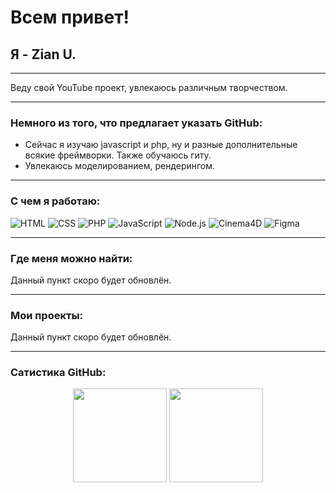 # Всем привет!
## Я - Zian U.
***
Веду свой YouTube проект, увлекаюсь различным творчеством.
***
### Немного из того, что предлагает указать GitHub:
- Сейчас я изучаю javascript и php, ну и разные дополнительные всякие фреймворки. Также обучаюсь гиту.
- Увлекаюсь моделированием, рендерингом.
***
### С чем я работаю:
![HTML](https://img.shields.io/badge/-HTML-090909?style=for-the-badge&logo=html5&logoColor=E34F26)
![CSS](https://img.shields.io/badge/-CSS-090909?style=for-the-badge&logo=css3&logoColor=1572B6)
![PHP](https://img.shields.io/badge/-PHP-090909?style=for-the-badge&logo=php&logoColor=777BB4)
![JavaScript](https://img.shields.io/badge/-JavaScript-090909?style=for-the-badge&logo=javascript&logoColor=F7DF1E)
![Node.js](https://img.shields.io/badge/-Node.js-090909?style=for-the-badge&logo=node.js&logoColor=339933)
![Cinema4D](https://img.shields.io/badge/-Cinema4D-090909?style=for-the-badge&logo=cinema-4d&logoColor=011A6A)
![Figma](https://img.shields.io/badge/-Figma-090909?style=for-the-badge&logo=Figma&logoColor=F24E1E)
***
### Где меня можно найти:
Данный пункт скоро будет обновлён.
***
### Мои проекты:
Данный пункт скоро будет обновлён.
***
### Сатистика GitHub:
<p align='center'>
   <a href="https://github-readme-stats.vercel.app/api?username=azurelinker&show_icons=true&theme=algolia&count_private=true&hide_border=true"><img
           height=150
           src="https://github-readme-stats.vercel.app/api?username=azurelinker&show_icons=true&theme=algolia&count_private=true&hide_border=true"/></a>
   <a href="https://github-readme-stats.vercel.app/api/top-langs/?username=azurelinker&layout=compact&theme=algolia&hide_border=true"><img height=150
                                                                  src="https://github-readme-stats.vercel.app/api/top-langs/?username=azurelinker&layout=compact&theme=algolia&hide_border=true"/></a>
</p>
